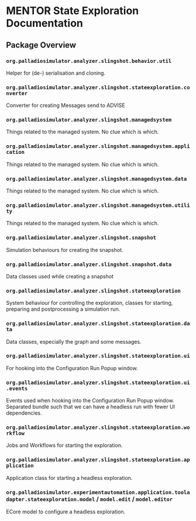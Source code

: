 # MENTOR State Exploration Documentation 

## Package Overview

### `org.palladiosimulator.analyzer.slingshot.behavior.util`

Helper for (de-) serialisation and cloning. 

### `org.palladiosimulator.analyzer.slingshot.stateexploration.converter`

Converter for creating Messages send to ADVISE

### `org.palladiosimulator.analyzer.slingshot.managedsystem`

Things related to the managed system. No clue which is which.

### `org.palladiosimulator.analyzer.slingshot.managedsystem.application`

Things related to the managed system. No clue which is which.

### `org.palladiosimulator.analyzer.slingshot.managedsystem.data`

Things related to the managed system. No clue which is which.

### `org.palladiosimulator.analyzer.slingshot.managedsystem.utility`

Things related to the managed system. No clue which is which.

### `org.palladiosimulator.analyzer.slingshot.snapshot`

Simulation behaviours for creating the snapshot. 

### `org.palladiosimulator.analyzer.slingshot.snapshot.data`

Data classes used while creating a snapshot

### `org.palladiosimulator.analyzer.slingshot.stateexploration`

System behaviour for controlling the exploration, classes for starting, preparing and postprocessing a simulation run.

### `org.palladiosimulator.analyzer.slingshot.stateexploration.data`

Data classes, especially the graph and some messages. 

### `org.palladiosimulator.analyzer.slingshot.stateexploration.ui`

For hooking into the Configuration Run Popup window. 

### `org.palladiosimulator.analyzer.slingshot.stateexploration.ui.events`

Events used when hooking into the Configuration Run Popup window. 
Separated bundle such that we can have a headless run with fewer UI dependencies.

### `org.palladiosimulator.analyzer.slingshot.stateexploration.workflow`

Jobs and Workflows for starting the exploration. 

### `org.palladiosimulator.analyzer.slingshot.stateexploration.application`

Application class for starting a headless exploration.

### `org.palladiosimulator.experimentautomation.application.tooladapter.stateexploration.model` / `model.edit` / `model.editor`

ECore model to configure a headless exploration.

